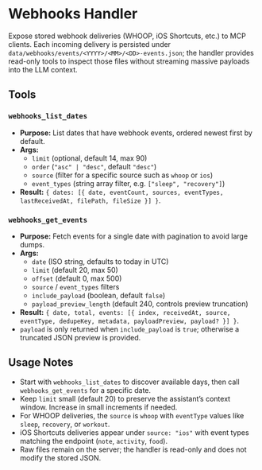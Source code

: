 # Webhooks Handler

Expose stored webhook deliveries (WHOOP, iOS Shortcuts, etc.) to MCP clients. Each incoming delivery is persisted under `data/webhooks/events/<YYYY>/<MM>/<DD>-events.json`; the handler provides read-only tools to inspect those files without streaming massive payloads into the LLM context.

## Tools

### `webhooks_list_dates`
- **Purpose:** List dates that have webhook events, ordered newest first by default.
- **Args:**
  - `limit` (optional, default 14, max 90)
  - `order` (`"asc" | "desc"`, default `"desc"`)
  - `source` (filter for a specific source such as `whoop` or `ios`)
  - `event_types` (string array filter, e.g. `["sleep", "recovery"]`)
- **Result:** `{ dates: [{ date, eventCount, sources, eventTypes, lastReceivedAt, filePath, fileSize }] }`.

### `webhooks_get_events`
- **Purpose:** Fetch events for a single date with pagination to avoid large dumps.
- **Args:**
  - `date` (ISO string, defaults to today in UTC)
  - `limit` (default 20, max 50)
  - `offset` (default 0, max 500)
  - `source` / `event_types` filters
  - `include_payload` (boolean, default `false`)
  - `payload_preview_length` (default 240, controls preview truncation)
- **Result:** `{ date, total, events: [{ index, receivedAt, source, eventType, dedupeKey, metadata, payloadPreview, payload? }] }`.
- `payload` is only returned when `include_payload` is `true`; otherwise a truncated JSON preview is provided.

## Usage Notes

- Start with `webhooks_list_dates` to discover available days, then call `webhooks_get_events` for a specific date.
- Keep `limit` small (default 20) to preserve the assistant’s context window. Increase in small increments if needed.
- For WHOOP deliveries, the `source` is `whoop` with `eventType` values like `sleep`, `recovery`, or `workout`.
- iOS Shortcuts deliveries appear under `source: "ios"` with event types matching the endpoint (`note`, `activity`, `food`).
- Raw files remain on the server; the handler is read-only and does not modify the stored JSON.
